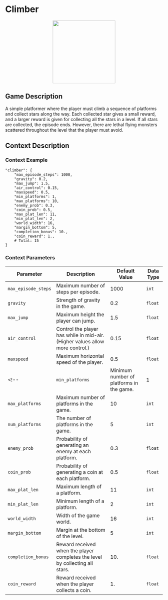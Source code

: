 # Climber

<div style="text-align:center">
    <img src="https://raw.githubusercontent.com/openai/procgen/master/screenshots/climber.png" width="200px">
</div>

## Game Description
A simple platformer where the player must climb a sequence of platforms and collect stars along the way. Each collected star gives a small reward, and a larger reward is given for collecting all the stars in a level. If all stars are collected, the episode ends. However, there are lethal flying monsters scattered throughout the level that the player must avoid.

## Context Description

### Context Example
```
"climber": {
    "max_episode_steps": 1000,
    "gravity": 0.2,
    "max_jump": 1.5,
    "air_control": 0.15,
    "maxspeed": 0.5,
    "min_platforms": 1,
    "max_platforms": 10,
    "enemy_prob": 0.3,
    "coin_prob": 0.5,
    "max_plat_len": 11,
    "min_plat_len": 2,
    "world_width": 16,
    "margin_bottom": 5,
    "completion_bonus": 10.,
    "coin_reward": 1.,
    # Total: 15
}
```

### Context Parameters
| Parameter | Description | Default Value | Data Type |
|-----------|-------------|---------------|-----------|
|`max_episode_steps`| Maximum number of steps per episode. | 1000 | `int` |
|`gravity`| Strength of gravity in the game. | 0.2 | `float` |
|`max_jump`| Maximum height the player can jump. | 1.5 | `float` |
|`air_control`| Control the player has while in mid-air. (Higher values allow more control.) | 0.15 | `float` |
|`maxspeed`| Maximum horizontal speed of the player. | 0.5 | `float` |
<!-- |`min_platforms`| Minimum number of platforms in the game. | 1 | `int` |
|`max_platforms`| Maximum number of platforms in the game. | 10 | `int` | -->
|`num_platforms`| The number of platforms in the game. | 5 | `int` |
|`enemy_prob`| Probability of generating an enemy at each platform. | 0.3 | `float` |
|`coin_prob`| Probability of generating a coin at each platform. | 0.5 | `float` |
|`max_plat_len`| Maximum length of a platform. | 11 | `int` |
|`min_plat_len`| Minimum length of a platform. | 2 | `int` |
|`world_width`| Width of the game world. | 16 | `int` |
|`margin_bottom`| Margin at the bottom of the level. | 5 | `int` |
|`completion_bonus`| Reward received when the player completes the level by collecting all stars. | 10. | `float` |
|`coin_reward`| Reward received when the player collects a coin. | 1. | `float` |
